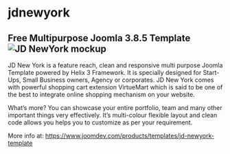 # jdnewyork
Free Multipurpose Joomla 3.8.5 Template
![JD NewYork mockup](https://www.joomdev.com/images/jd_newyork_mockup.jpg)
-----------
JD New York is a feature reach, clean and responsive multi purpose Joomla Template powered by Helix 3 Framework. It is specially designed for Start-Ups, Small Business owners, Agency or corporates. JD New York comes with powerful shopping cart extension VirtueMart which is said to be one of the best to integrate online shopping mechanism on your website.

What’s more? You can showcase your entire portfolio, team and many other important things very effectively. It’s multi-colour flexible layout and clean code allows you helps you to customize as per your requirement.

More info at: https://www.joomdev.com/products/templates/jd-newyork-template